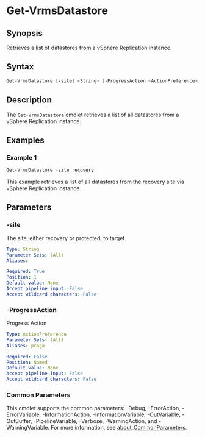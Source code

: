 # Get-VrmsDatastore

## Synopsis

Retrieves a list of datastores from a vSphere Replication instance.

## Syntax

```powershell
Get-VrmsDatastore [-site] <String> [-ProgressAction <ActionPreference>] [<CommonParameters>]
```

## Description

The `Get-VrmsDatastore` cmdlet retrieves a list of all datastores from a vSphere Replication instance.

## Examples

### Example 1

```powershell
Get-VrmsDatastore -site recovery
```

This example retrieves a list of all datastores from the recovery site via vSphere Replication instance.

## Parameters

### -site

The site, either recovery or protected, to target.

```yaml
Type: String
Parameter Sets: (All)
Aliases:

Required: True
Position: 1
Default value: None
Accept pipeline input: False
Accept wildcard characters: False
```

### -ProgressAction

Progress Action

```yaml
Type: ActionPreference
Parameter Sets: (All)
Aliases: proga

Required: False
Position: Named
Default value: None
Accept pipeline input: False
Accept wildcard characters: False
```

### Common Parameters

This cmdlet supports the common parameters: -Debug, -ErrorAction, -ErrorVariable, -InformationAction, -InformationVariable, -OutVariable, -OutBuffer, -PipelineVariable, -Verbose, -WarningAction, and -WarningVariable. For more information, see [about_CommonParameters](http://go.microsoft.com/fwlink/?LinkID=113216).
